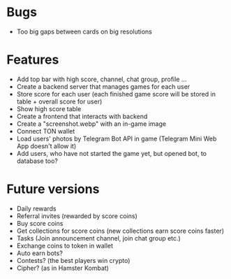 # Bugs
- Too big gaps between cards on big resolutions

# Features
- Add top bar with high score, channel, chat group, profile ...
- Create a backend server that manages games for each user
- Store score for each user (each finished game score will be stored in table + overall score for user)
- Show high score table
- Create a frontend that interacts with backend
- Create a "screenshot.webp" with an in-game image
- Connect TON wallet
- Load users' photos by Telegram Bot API in game (Telegram Mini Web App doesn't allow it)
- Add users, who have not started the game yet, but opened bot, to database too?

# Future versions
- Daily rewards
- Referral invites (rewarded by score coins)
- Buy score coins
- Get collections for score coins (new collections earn score coins faster)
- Tasks (Join announcement channel, join chat group etc.)
- Exchange coins to token in wallet
- Auto earn bots?
- Contests? (the best players win crypto)
- Cipher? (as in Hamster Kombat)
